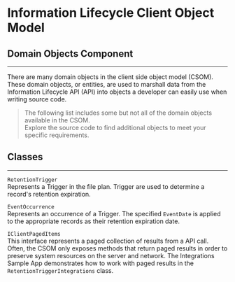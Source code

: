 # Information Lifecycle Client Object Model
## Domain Objects Component
---
There are many domain objects in the client side object model (CSOM). These domain
objects, or entities, are used to marshall data from the Information Lifecycle API (API)
into objects a developer can easily use when writing source code.

>The following list includes some but not all of the domain objects available in the 
CSOM.  
>Explore the source code to find additional objects to meet your specific requirements. 

## Classes
---
`RetentionTrigger`  
Represents a Trigger in the file plan. Trigger are used to determine a record's retention 
expiration.

`EventOccurrence`  
Represents an occurrence of a Trigger. The specified `EventDate` is applied to the appropriate 
records as their retention expiration date.

`IClientPagedItems`  
This interface represents a paged collection of results from a API call. Often, the
CSOM only exposes methods that return paged results in order to preserve system
resources on the server and network. The Integrations Sample App demonstrates how to
work with paged results in the `RetentionTriggerIntegrations` class.